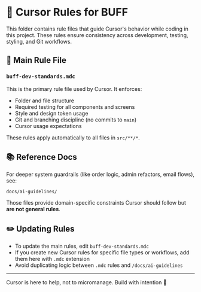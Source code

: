 # 🧠 Cursor Rules for BUFF

This folder contains rule files that guide Cursor's behavior while coding in this project. These rules ensure consistency across development, testing, styling, and Git workflows.

## 📄 Main Rule File

### `buff-dev-standards.mdc`
This is the primary rule file used by Cursor. It enforces:

- Folder and file structure
- Required testing for all components and screens
- Style and design token usage
- Git and branching discipline (no commits to `main`)
- Cursor usage expectations

These rules apply automatically to all files in `src/**/*`.

## 📚 Reference Docs

For deeper system guardrails (like order logic, admin refactors, email flows), see:
```
docs/ai-guidelines/
```
Those files provide domain-specific constraints Cursor should follow but **are not general rules**.

## ✏️ Updating Rules

- To update the main rules, edit `buff-dev-standards.mdc`
- If you create new Cursor rules for specific file types or workflows, add them here with `.mdc` extension
- Avoid duplicating logic between `.mdc` rules and `/docs/ai-guidelines`

---

Cursor is here to help, not to micromanage. Build with intention 🌼
